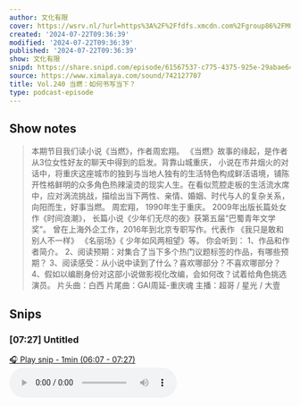 ```yaml
---
author: 文化有限
cover: https://wsrv.nl/?url=https%3A%2F%2Ffdfs.xmcdn.com%2Fgroup86%2FM09%2F93%2F15%2FwKg5Jl7oVC7jwzOyAAKPBjf4fAA078.jpg&w=200&h=200
created: '2024-07-22T09:36:39'
modified: '2024-07-22T09:36:39'
published: '2024-07-22T09:36:39'
show: 文化有限
snipd: https://share.snipd.com/episode/61567537-c775-4375-925e-29abae6455fe
source: https://www.ximalaya.com/sound/742127707
title: Vol.240 当燃：如何书写当下？
type: podcast-episode
---
```



## Show notes
> 本期节目我们读小说《当燃》，作者周宏翔。
> 《当燃》故事的缘起，是作者从3位女性好友的聊天中得到的启发。背靠山城重庆，  小说在市井烟火的对话中，将重庆这座城市的独到与当地人独有的生活特色构成鲜活语境，铺陈开性格鲜明的众多角色热辣滚烫的现实人生。在看似荒腔走板的生活流水席中，应对涡流挑战，描绘出当下两性、亲情、婚姻、时代与人的复杂关系，向阳而生，好事当燃。 
> 周宏翔，  1990年生于重庆。  2009年出版长篇处女作《时间浪潮》，  长篇小说《少年们无尽的夜》获第五届“巴蜀青年文学奖”。  曾在上海外企工作，2016年到北京专职写作。代表作  《我只是敢和别人不一样》  《名丽场》《  少年如风两相望》等。 
> 你会听到： 
> 1、作品和作者简介。 
> 2、阅读预期：对集合了当下多个热门议题标签的作品，有哪些预期？ 
> 3、阅读感受：从小说中读到了什么？喜欢哪部分？不喜欢哪部分？ 
> 4、假如以编剧身份对这部小说做影视化改编，会如何改？试着给角色挑选演员。 
> 片头曲：白西 
> 片尾曲：GAI周延-重庆魂 
> 主播：超哥 / 星光 / 大壹

## Snips
### [07:27] Untitled
[🎧 Play snip - 1min️ (06:07 - 07:27)](https://share.snipd.com/snip/43ce1cd2-7226-4e15-aa09-0fde3dcc74cb)
<audio controls> <source src="https://jt.ximalaya.com//GKwRINsKbm7-AdZKdALypwDn.m4a?channel=rss&album_id=29887212&track_id=742127707&uid=68693381&jt=https://aod.cos.tx.xmcdn.com/storages/d213-audiofreehighqps/44/9C/GKwRINsKbm7-AdZKdALypwDn.m4a#t=06:07,07:27"> </audio>
